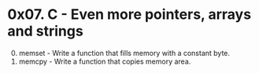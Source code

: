 # 0x07. C - Even more pointers, arrays and strings
0. memset - Write a function that fills memory with a constant byte.
1. memcpy - Write a function that copies memory area.
